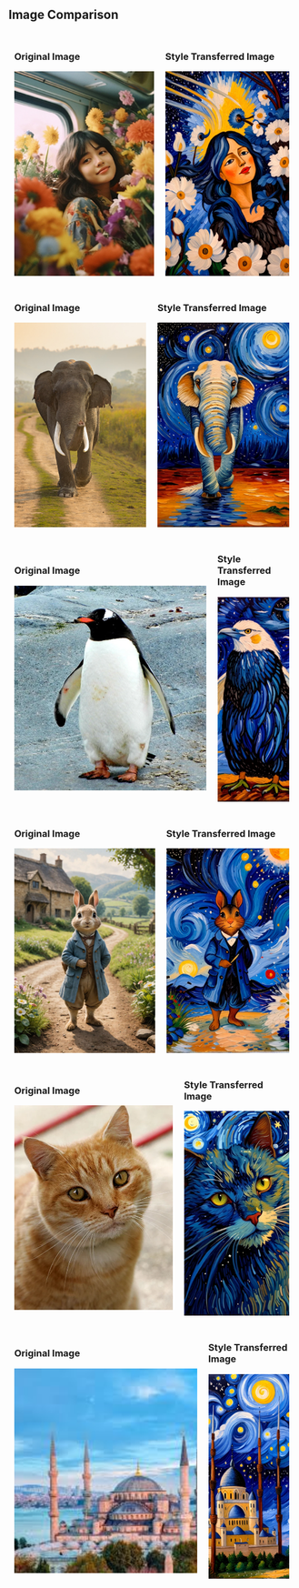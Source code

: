 ## Image Comparison

<div style="display: flex; flex-direction: row; justify-content: center; align-items: center;">
  <div style="padding: 10px;">
    <h3>Original Image</h3>
    <img src="https://github.com/muhammederem/VanGoghStyleTransfer/blob/main/assets/image1-0.jpg" alt="Original Image" style="width: 240; height: 360px; object-fit: cover;">
  </div>
  <div style="padding: 10px;">
    <h3>Style Transferred Image</h3>
    <img src="https://github.com/muhammederem/VanGoghStyleTransfer/blob/main/assets/image1-1.png" alt="Style Transferred Image" style="width: 240; height: 360px;object-fit: cover;">
  </div>
</div>

<div style="display: flex; flex-direction: row; justify-content: center; align-items: center;">
  <div style="padding: 10px;">
    <h3>Original Image</h3>
    <img src="https://github.com/muhammederem/VanGoghStyleTransfer/blob/main/assets/image2-0.jpg" alt="Original Image" style="width: 240; height: 360px; object-fit: cover;">
  </div>
  <div style="padding: 10px;">
    <h3>Style Transferred Image</h3>
    <img src="https://github.com/muhammederem/VanGoghStyleTransfer/blob/main/assets/image2-1.png" alt="Style Transferred Image" style="width: 240; height: 360px;object-fit: cover;">
  </div>
</div>

<div style="display: flex; flex-direction: row; justify-content: center; align-items: center;">
  <div style="padding: 10px;">
    <h3>Original Image</h3>
    <img src="https://github.com/muhammederem/VanGoghStyleTransfer/blob/main/assets/image3-0.webp" alt="Original Image" style="width: 240; height: 360px; object-fit: cover;">
  </div>
  <div style="padding: 10px;">
    <h3>Style Transferred Image</h3>
    <img src="https://github.com/muhammederem/VanGoghStyleTransfer/blob/main/assets/image3-1.png" alt="Style Transferred Image" style="width: 240; height: 360px;object-fit: cover;">
  </div>
</div>


<div style="display: flex; flex-direction: row; justify-content: center; align-items: center;">
  <div style="padding: 10px;">
    <h3>Original Image</h3>
    <img src="https://github.com/muhammederem/VanGoghStyleTransfer/blob/main/assets/image4-1.jpg" alt="Original Image" style="width: 240; height: 360px; object-fit: cover;">
  </div>
  <div style="padding: 10px;">
    <h3>Style Transferred Image</h3>
    <img src="https://github.com/muhammederem/VanGoghStyleTransfer/blob/main/assets/image4-1.png" alt="Style Transferred Image" style="width: 240; height: 360px;object-fit: cover;">
  </div>
</div>

<div style="display: flex; flex-direction: row; justify-content: center; align-items: center;">
  <div style="padding: 10px;">
    <h3>Original Image</h3>
    <img src="https://github.com/muhammederem/VanGoghStyleTransfer/blob/main/assets/image5-0.webp" alt="Original Image" style="width: 240; height: 360px; object-fit: cover;">
  </div>
  <div style="padding: 10px;">
    <h3>Style Transferred Image</h3>
    <img src="https://github.com/muhammederem/VanGoghStyleTransfer/blob/main/assets/image5-1.png" alt="Style Transferred Image" style="width: 240; height: 360px;object-fit: cover;">
  </div>
</div>

<div style="display: flex; flex-direction: row; justify-content: center; align-items: center;">
  <div style="padding: 10px;">
    <h3>Original Image</h3>
    <img src="https://github.com/muhammederem/VanGoghStyleTransfer/blob/main/assets/image6-0.jpeg" alt="Original Image" style="width: 240; height: 360px; object-fit: cover;">
  </div>
  <div style="padding: 10px;">
    <h3>Style Transferred Image</h3>
    <img src="https://github.com/muhammederem/VanGoghStyleTransfer/blob/main/assets/image6-1.png" alt="Style Transferred Image" style="width: 240; height: 360px;object-fit: cover;">
  </div>
</div>
